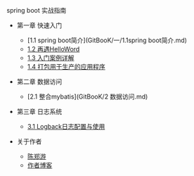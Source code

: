spring boot 实战指南
* 第一章 快速入门
    * [1.1 spring boot简介](GitBooK/一/1.1spring boot简介.md)
    * [1.2 再遇HelloWord](GitBooK/一/1.2再遇HelloWord.md)
    * [1.3 入门案例详解](GitBooK/一/1.3入门案例详解.md)
    * [1.4 打包用于生产的应用程序](GitBooK/一/1.4打包用于生产的应用程序.md)
 
* 第二章 数据访问
    * [2.1 整合mybatis](GitBooK/2 数据访问.md)
 
    
    
* 第三章 日志系统 
    * [3.1 Logback日志配置与使用](GitBooK/三/1.3Logback日志配置.md)
    
    
    
    
    
    
    
    
* 关于作者  
   * [陈郑游](https://github.com/AndyCZY/AndyCZY.github.io/blob/master/README.md)   
   * [作者博客](http://blog.csdn.net/javawebrookie)
